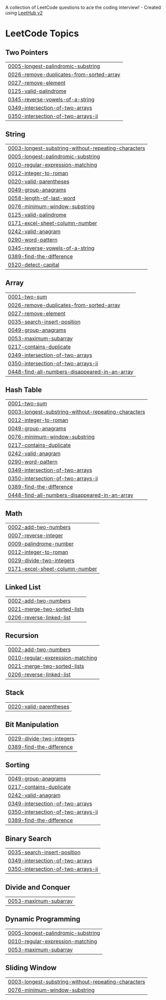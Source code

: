 A collection of LeetCode questions to ace the coding interview! - Created using [LeetHub v2](https://github.com/arunbhardwaj/LeetHub-2.0)
<!---LeetCode Topics Start-->
# LeetCode Topics
## Two Pointers
|  |
| ------- |
| [0005-longest-palindromic-substring](https://github.com/Sobika36/Practice/tree/master/0005-longest-palindromic-substring) |
| [0026-remove-duplicates-from-sorted-array](https://github.com/Sobika36/Practice/tree/master/0026-remove-duplicates-from-sorted-array) |
| [0027-remove-element](https://github.com/Sobika36/Practice/tree/master/0027-remove-element) |
| [0125-valid-palindrome](https://github.com/Sobika36/Practice/tree/master/0125-valid-palindrome) |
| [0345-reverse-vowels-of-a-string](https://github.com/Sobika36/Practice/tree/master/0345-reverse-vowels-of-a-string) |
| [0349-intersection-of-two-arrays](https://github.com/Sobika36/Practice/tree/master/0349-intersection-of-two-arrays) |
| [0350-intersection-of-two-arrays-ii](https://github.com/Sobika36/Practice/tree/master/0350-intersection-of-two-arrays-ii) |
## String
|  |
| ------- |
| [0003-longest-substring-without-repeating-characters](https://github.com/Sobika36/Practice/tree/master/0003-longest-substring-without-repeating-characters) |
| [0005-longest-palindromic-substring](https://github.com/Sobika36/Practice/tree/master/0005-longest-palindromic-substring) |
| [0010-regular-expression-matching](https://github.com/Sobika36/Practice/tree/master/0010-regular-expression-matching) |
| [0012-integer-to-roman](https://github.com/Sobika36/Practice/tree/master/0012-integer-to-roman) |
| [0020-valid-parentheses](https://github.com/Sobika36/Practice/tree/master/0020-valid-parentheses) |
| [0049-group-anagrams](https://github.com/Sobika36/Practice/tree/master/0049-group-anagrams) |
| [0058-length-of-last-word](https://github.com/Sobika36/Practice/tree/master/0058-length-of-last-word) |
| [0076-minimum-window-substring](https://github.com/Sobika36/Practice/tree/master/0076-minimum-window-substring) |
| [0125-valid-palindrome](https://github.com/Sobika36/Practice/tree/master/0125-valid-palindrome) |
| [0171-excel-sheet-column-number](https://github.com/Sobika36/Practice/tree/master/0171-excel-sheet-column-number) |
| [0242-valid-anagram](https://github.com/Sobika36/Practice/tree/master/0242-valid-anagram) |
| [0290-word-pattern](https://github.com/Sobika36/Practice/tree/master/0290-word-pattern) |
| [0345-reverse-vowels-of-a-string](https://github.com/Sobika36/Practice/tree/master/0345-reverse-vowels-of-a-string) |
| [0389-find-the-difference](https://github.com/Sobika36/Practice/tree/master/0389-find-the-difference) |
| [0520-detect-capital](https://github.com/Sobika36/Practice/tree/master/0520-detect-capital) |
## Array
|  |
| ------- |
| [0001-two-sum](https://github.com/Sobika36/Practice/tree/master/0001-two-sum) |
| [0026-remove-duplicates-from-sorted-array](https://github.com/Sobika36/Practice/tree/master/0026-remove-duplicates-from-sorted-array) |
| [0027-remove-element](https://github.com/Sobika36/Practice/tree/master/0027-remove-element) |
| [0035-search-insert-position](https://github.com/Sobika36/Practice/tree/master/0035-search-insert-position) |
| [0049-group-anagrams](https://github.com/Sobika36/Practice/tree/master/0049-group-anagrams) |
| [0053-maximum-subarray](https://github.com/Sobika36/Practice/tree/master/0053-maximum-subarray) |
| [0217-contains-duplicate](https://github.com/Sobika36/Practice/tree/master/0217-contains-duplicate) |
| [0349-intersection-of-two-arrays](https://github.com/Sobika36/Practice/tree/master/0349-intersection-of-two-arrays) |
| [0350-intersection-of-two-arrays-ii](https://github.com/Sobika36/Practice/tree/master/0350-intersection-of-two-arrays-ii) |
| [0448-find-all-numbers-disappeared-in-an-array](https://github.com/Sobika36/Practice/tree/master/0448-find-all-numbers-disappeared-in-an-array) |
## Hash Table
|  |
| ------- |
| [0001-two-sum](https://github.com/Sobika36/Practice/tree/master/0001-two-sum) |
| [0003-longest-substring-without-repeating-characters](https://github.com/Sobika36/Practice/tree/master/0003-longest-substring-without-repeating-characters) |
| [0012-integer-to-roman](https://github.com/Sobika36/Practice/tree/master/0012-integer-to-roman) |
| [0049-group-anagrams](https://github.com/Sobika36/Practice/tree/master/0049-group-anagrams) |
| [0076-minimum-window-substring](https://github.com/Sobika36/Practice/tree/master/0076-minimum-window-substring) |
| [0217-contains-duplicate](https://github.com/Sobika36/Practice/tree/master/0217-contains-duplicate) |
| [0242-valid-anagram](https://github.com/Sobika36/Practice/tree/master/0242-valid-anagram) |
| [0290-word-pattern](https://github.com/Sobika36/Practice/tree/master/0290-word-pattern) |
| [0349-intersection-of-two-arrays](https://github.com/Sobika36/Practice/tree/master/0349-intersection-of-two-arrays) |
| [0350-intersection-of-two-arrays-ii](https://github.com/Sobika36/Practice/tree/master/0350-intersection-of-two-arrays-ii) |
| [0389-find-the-difference](https://github.com/Sobika36/Practice/tree/master/0389-find-the-difference) |
| [0448-find-all-numbers-disappeared-in-an-array](https://github.com/Sobika36/Practice/tree/master/0448-find-all-numbers-disappeared-in-an-array) |
## Math
|  |
| ------- |
| [0002-add-two-numbers](https://github.com/Sobika36/Practice/tree/master/0002-add-two-numbers) |
| [0007-reverse-integer](https://github.com/Sobika36/Practice/tree/master/0007-reverse-integer) |
| [0009-palindrome-number](https://github.com/Sobika36/Practice/tree/master/0009-palindrome-number) |
| [0012-integer-to-roman](https://github.com/Sobika36/Practice/tree/master/0012-integer-to-roman) |
| [0029-divide-two-integers](https://github.com/Sobika36/Practice/tree/master/0029-divide-two-integers) |
| [0171-excel-sheet-column-number](https://github.com/Sobika36/Practice/tree/master/0171-excel-sheet-column-number) |
## Linked List
|  |
| ------- |
| [0002-add-two-numbers](https://github.com/Sobika36/Practice/tree/master/0002-add-two-numbers) |
| [0021-merge-two-sorted-lists](https://github.com/Sobika36/Practice/tree/master/0021-merge-two-sorted-lists) |
| [0206-reverse-linked-list](https://github.com/Sobika36/Practice/tree/master/0206-reverse-linked-list) |
## Recursion
|  |
| ------- |
| [0002-add-two-numbers](https://github.com/Sobika36/Practice/tree/master/0002-add-two-numbers) |
| [0010-regular-expression-matching](https://github.com/Sobika36/Practice/tree/master/0010-regular-expression-matching) |
| [0021-merge-two-sorted-lists](https://github.com/Sobika36/Practice/tree/master/0021-merge-two-sorted-lists) |
| [0206-reverse-linked-list](https://github.com/Sobika36/Practice/tree/master/0206-reverse-linked-list) |
## Stack
|  |
| ------- |
| [0020-valid-parentheses](https://github.com/Sobika36/Practice/tree/master/0020-valid-parentheses) |
## Bit Manipulation
|  |
| ------- |
| [0029-divide-two-integers](https://github.com/Sobika36/Practice/tree/master/0029-divide-two-integers) |
| [0389-find-the-difference](https://github.com/Sobika36/Practice/tree/master/0389-find-the-difference) |
## Sorting
|  |
| ------- |
| [0049-group-anagrams](https://github.com/Sobika36/Practice/tree/master/0049-group-anagrams) |
| [0217-contains-duplicate](https://github.com/Sobika36/Practice/tree/master/0217-contains-duplicate) |
| [0242-valid-anagram](https://github.com/Sobika36/Practice/tree/master/0242-valid-anagram) |
| [0349-intersection-of-two-arrays](https://github.com/Sobika36/Practice/tree/master/0349-intersection-of-two-arrays) |
| [0350-intersection-of-two-arrays-ii](https://github.com/Sobika36/Practice/tree/master/0350-intersection-of-two-arrays-ii) |
| [0389-find-the-difference](https://github.com/Sobika36/Practice/tree/master/0389-find-the-difference) |
## Binary Search
|  |
| ------- |
| [0035-search-insert-position](https://github.com/Sobika36/Practice/tree/master/0035-search-insert-position) |
| [0349-intersection-of-two-arrays](https://github.com/Sobika36/Practice/tree/master/0349-intersection-of-two-arrays) |
| [0350-intersection-of-two-arrays-ii](https://github.com/Sobika36/Practice/tree/master/0350-intersection-of-two-arrays-ii) |
## Divide and Conquer
|  |
| ------- |
| [0053-maximum-subarray](https://github.com/Sobika36/Practice/tree/master/0053-maximum-subarray) |
## Dynamic Programming
|  |
| ------- |
| [0005-longest-palindromic-substring](https://github.com/Sobika36/Practice/tree/master/0005-longest-palindromic-substring) |
| [0010-regular-expression-matching](https://github.com/Sobika36/Practice/tree/master/0010-regular-expression-matching) |
| [0053-maximum-subarray](https://github.com/Sobika36/Practice/tree/master/0053-maximum-subarray) |
## Sliding Window
|  |
| ------- |
| [0003-longest-substring-without-repeating-characters](https://github.com/Sobika36/Practice/tree/master/0003-longest-substring-without-repeating-characters) |
| [0076-minimum-window-substring](https://github.com/Sobika36/Practice/tree/master/0076-minimum-window-substring) |
<!---LeetCode Topics End-->